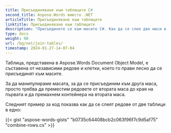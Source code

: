 ```yaml
---
title: Присъединяване към таблиците C#
second_title: Aspose.Words вместо .NET
articleTitle: Присъединяване към таблиците
linktitle: Присъединяване към таблиците
description: "Присъединете се към масите C#. Как да се слее две маси в една C#."
type: docs
weight: 90
url: /bg/net/join-tables/
timestamp: 2024-01-27-14-07-04
---
```


Таблица, представена в Aspose.Words Document Object Model, е съставена от независими редове и клетки, което го прави лесно да се присъединят към масите.

За да манипулираме масата, за да се присъединим към друга маса, просто трябва да преместим редовете от втората маса до края на първата и да премахнем контейнера на втората маса.

Следният пример за код показва как да се слеят редове от две таблици в едно:

{{< gist "aspose-words-gists" "b0735c64408bcb2c063f96f7c9d5af75" "combine-rows.cs" >}}
